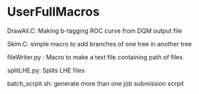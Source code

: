 # UserFullMacros
DrawAll.C: Making b-tagging ROC curve from DQM output file


Skim.C: simple macro to add branches of one tree in another tree


fileWriter.py : Macro to make a text file containing path of files


splitLHE.py: Splits LHE files


batch_scrpit.sh: generate more than one job submission scrpit
